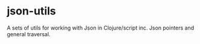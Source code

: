 # json-utils
A sets of utils for working with Json in Clojure/script inc. Json pointers and general traversal.

